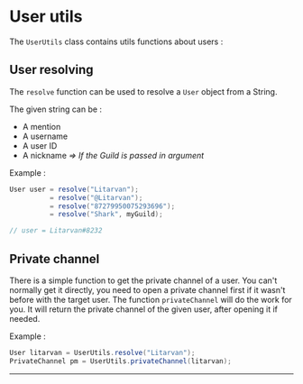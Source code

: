 # User utils

The `UserUtils` class contains utils functions about users :

## User resolving

The `resolve` function can be used to resolve a `User` object from a String.

The given string can be :

* A mention
* A username
* A user ID
* A nickname _=&gt; If the Guild is passed in argument_

Example :

```java
User user = resolve("Litarvan");
          = resolve("@Litarvan");
          = resolve("87279950075293696");
          = resolve("Shark", myGuild);

// user = Litarvan#8232
```

## Private channel

There is a simple function to get the private channel of a user. You can't normally get it directly, you need to open a private channel first if it wasn't before with the target user. The function `privateChannel` will do the work for you. It will return the private channel of the given user, after opening it if needed.

Example :

```java
User litarvan = UserUtils.resolve("Litarvan");
PrivateChannel pm = UserUtils.privateChannel(litarvan);
```

---



